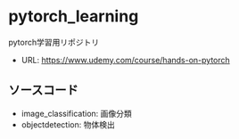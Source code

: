 # pytorch_learning
pytorch学習用リポジトリ
* URL: <https://www.udemy.com/course/hands-on-pytorch>
## ソースコード
* image_classification: 画像分類
* objectdetection: 物体検出
